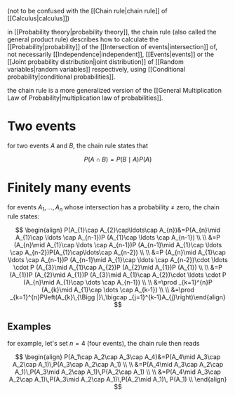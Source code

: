 (not to be confused with the [[Chain rule|chain rule]] of [[Calculus|calculus]])

in [[Probability theory|probability theory]], the chain rule (also called the general product rule) describes how to calculate the [[Probability|probability]] of the [[Intersection of events|intersection]] of, not necessarily [[Independence|independent]], [[Events|events]] or the [[Joint probability distribution|joint distribution]] of [[Random variables|random variables]] respectively, using [[Conditional probability|conditional probabilities]].

the chain rule is a more generalized version of the [[General Multiplication Law of Probability|multiplication law of probabilities]].
# Two events

for two events $A$ and $B$, the chain rule states that

$$
P(A\cap B)=P(B\mid A)P(A)
$$

# Finitely many events

for events $A_1,\dots,A_n$ whose intersection has a probability $\neq$ zero, the chain rule states:

$$
\begin{align}
P(A_{1}\cap A_{2}\cap\ldots\cap A_{n})&=P(A_{n}\mid A_{1}\cap \ldots \cap A_{n-1})P (A_{1}\cap \ldots \cap A_{n-1}) \\
\\
&=P (A_{n}\mid A_{1}\cap \ldots \cap A_{n-1})P (A_{n-1}\mid A_{1}\cap \ldots \cap A_{n-2})P(A_{1}\cap\ldots\cap A_{n-2}) \\
\\
&=P (A_{n}\mid A_{1}\cap \ldots \cap A_{n-1})P (A_{n-1}\mid A_{1}\cap \ldots \cap A_{n-2})\cdot \ldots \cdot P (A_{3}\mid A_{1}\cap A_{2})P (A_{2}\mid A_{1})P (A_{1}) \\
\\
&=P (A_{1})P (A_{2}\mid A_{1})P (A_{3}\mid A_{1}\cap A_{2})\cdot \ldots \cdot P (A_{n}\mid A_{1}\cap \dots \cap A_{n-1}) \\
\\
&=\prod _{k=1}^{n}P (A_{k}\mid A_{1}\cap \dots \cap A_{k-1}) \\
\\
&=\prod _{k=1}^{n}P\left(A_{k}\,{\Bigg |}\,\bigcap _{j=1}^{k-1}A_{j}\right)\end{align}
$$

## Examples

for example, let's set $n=4$ (four events), the chain rule then reads

$$
\begin{align}
P(A_1\cap A_2\cap A_3\cap A_4)&=P(A_4\mid A_3\cap A_2\cap A_1)\,P(A_3\cap A_2\cap A_1) \\
\\
&=P(A_4\mid A_3\cap A_2\cap A_1)\,P(A_3\mid A_2\cap A_1)\,P(A_2\cap A_1) \\
\\
&=P(A_4\mid A_3\cap A_2\cap A_1)\,P(A_3\mid A_2\cap A_1)\,P(A_2\mid A_1)\, P(A_1) \\
\end{align}
$$

